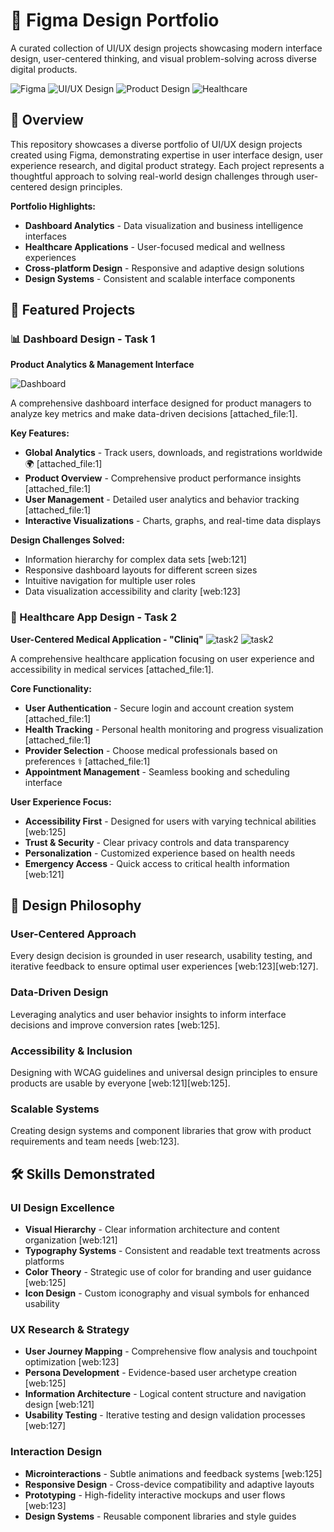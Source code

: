 # 🎨 Figma Design Portfolio

A curated collection of UI/UX design projects showcasing modern interface design, user-centered thinking, and visual problem-solving across diverse digital products.

![Figma](https://img.shields.io/badge/Figma-F24E1E?style=flat-square&logo=figma&logoColor=white)
![UI/UX Design](https://img.shields.io/badge/UI%2FUX-Design-blueviolet?style=flat-square)
![Product Design](https://img.shields.io/badge/Product-Design-orange?style=flat-square)
![Healthcare](https://img.shields.io/badge/Healthcare-Design-green?style=flat-square)


## 🎯 Overview

This repository showcases a diverse portfolio of UI/UX design projects created using Figma, demonstrating expertise in user interface design, user experience research, and digital product strategy. Each project represents a thoughtful approach to solving real-world design challenges through user-centered design principles.

**Portfolio Highlights:**
- **Dashboard Analytics** - Data visualization and business intelligence interfaces
- **Healthcare Applications** - User-focused medical and wellness experiences
- **Cross-platform Design** - Responsive and adaptive design solutions
- **Design Systems** - Consistent and scalable interface components

## 🚀 Featured Projects

### 📊 Dashboard Design - Task 1
**Product Analytics & Management Interface**

![Dashboard](https://github.com/user-attachments/assets/8189459b-90ca-4e7b-8d98-936de32cf353)

A comprehensive dashboard interface designed for product managers to analyze key metrics and make data-driven decisions [attached_file:1].

**Key Features:**
- **Global Analytics** - Track users, downloads, and registrations worldwide 🌍 [attached_file:1]
- **Product Overview** - Comprehensive product performance insights [attached_file:1]
- **User Management** - Detailed user analytics and behavior tracking [attached_file:1]
- **Interactive Visualizations** - Charts, graphs, and real-time data displays

**Design Challenges Solved:**
- Information hierarchy for complex data sets [web:121]
- Responsive dashboard layouts for different screen sizes
- Intuitive navigation for multiple user roles
- Data visualization accessibility and clarity [web:123]

### 🏥 Healthcare App Design - Task 2
**User-Centered Medical Application - "Cliniq"**
![task2](https://github.com/user-attachments/assets/37fc5e8a-9efc-4ad5-890f-0d5f849ee381)
![task2](https://github.com/user-attachments/assets/e835a17b-3fbc-4dd2-bdb7-8fee628fb6e6)

A comprehensive healthcare application focusing on user experience and accessibility in medical services [attached_file:1].

**Core Functionality:**
- **User Authentication** - Secure login and account creation system [attached_file:1]
- **Health Tracking** - Personal health monitoring and progress visualization [attached_file:1]
- **Provider Selection** - Choose medical professionals based on preferences ⚕️ [attached_file:1]
- **Appointment Management** - Seamless booking and scheduling interface

**User Experience Focus:**
- **Accessibility First** - Designed for users with varying technical abilities [web:125]
- **Trust & Security** - Clear privacy controls and data transparency
- **Personalization** - Customized experience based on health needs
- **Emergency Access** - Quick access to critical health information [web:121]

## 💭 Design Philosophy

### User-Centered Approach
Every design decision is grounded in user research, usability testing, and iterative feedback to ensure optimal user experiences [web:123][web:127].

### Data-Driven Design
Leveraging analytics and user behavior insights to inform interface decisions and improve conversion rates [web:125].

### Accessibility & Inclusion
Designing with WCAG guidelines and universal design principles to ensure products are usable by everyone [web:121][web:125].

### Scalable Systems
Creating design systems and component libraries that grow with product requirements and team needs [web:123].

## 🛠️ Skills Demonstrated

### **UI Design Excellence**
- **Visual Hierarchy** - Clear information architecture and content organization [web:121]
- **Typography Systems** - Consistent and readable text treatments across platforms
- **Color Theory** - Strategic use of color for branding and user guidance [web:125]
- **Icon Design** - Custom iconography and visual symbols for enhanced usability

### **UX Research & Strategy**
- **User Journey Mapping** - Comprehensive flow analysis and touchpoint optimization [web:123]
- **Persona Development** - Evidence-based user archetype creation [web:125]
- **Information Architecture** - Logical content structure and navigation design [web:121]
- **Usability Testing** - Iterative testing and design validation processes [web:127]

### **Interaction Design**
- **Microinteractions** - Subtle animations and feedback systems [web:125]
- **Responsive Design** - Cross-device compatibility and adaptive layouts
- **Prototyping** - High-fidelity interactive mockups and user flows [web:123]
- **Design Systems** - Reusable component libraries and style guides

